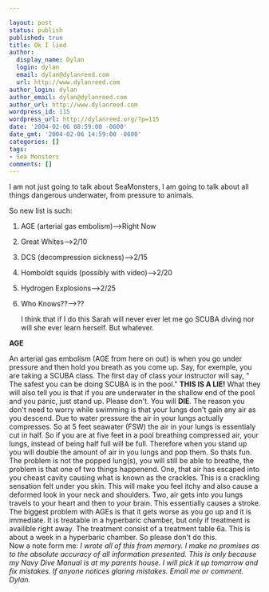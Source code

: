 ```yaml
---

layout: post
status: publish
published: true
title: Ok I lied
author:
  display_name: Dylan
  login: dylan
  email: dylan@dylanreed.com
  url: http://www.dylanreed.com
author_login: dylan
author_email: dylan@dylanreed.com
author_url: http://www.dylanreed.com
wordpress_id: 115
wordpress_url: http://dylanreed.org/?p=115
date: '2004-02-06 08:59:00 -0600'
date_gmt: '2004-02-06 14:59:00 -0600'
categories: []
tags:
- Sea Monsters
comments: []
---
```


   I am not just going to talk about SeaMonsters, I am going to talk about all things dangerous underwater, from pressure to animals.

So new list is such:  
1. AGE (arterial gas embolism)-->Right Now  
2. Great Whites-->2/10  
3. DCS (decompression sickness)-->2/15  
4. Homboldt squids (possibly with video)-->2/20  
5. Hydrogen Explosions-->2/25  
6. Who Knows??-->??

   I think that if I do this Sarah will never ever let me go SCUBA diving nor will she ever learn herself. But whatever.

**AGE**

  
   An arterial gas embolism (AGE from here on out) is when you go under pressure and then hold you breath as you come up. Say, for exemple, you are taking a SCUBA class. The first day of class your instructor will say, " The safest you can be doing SCUBA is in the pool." **THIS IS A LIE!** What they will also tell you is that if you are underwater in the shallow end of the pool and you panic, just stand up. Please don't. You will **DIE**. The reason you don't need to worry while swimming is that your lungs don't gain any air as you descend. Due to water pressure the air in your lungs actually compresses. So at 5 feet seawater (FSW) the air in your lungs is essentialy cut in half. So if you are at five feet in a pool breathing compressed air, your lungs, instead of being half full will be full. Therefore when you stand up you will double the amount of air in you lungs and pop them. So thats fun.  
   The problem is not the popped lung(s), you will still be able to breathe, the problem is that one of two things happenend. One, that air has escaped into you cheast cavity causing what is known as the crackles. This is a crackling sensation felt under you skin. This will make you feel itchy and also cause a deformed look in your neck and shoulders. Two, air gets into you lungs travels to your heart and then to your brain. This essentially causes a stroke.  
   The biggest problem with AGEs is that it gets worse as you go up and it is immediate. It is treatable in a hyperbaric chamber, but only if treatment is availible right away. The treatment consist of a treatment table 6a. This is about a week in a hyperbaric chamber. So please don't do this.  
   Now a note form me: _I wrote all of this from memory. I make no promises as to the absolute accuracy of all information presented. This is only because my Navy Dive Manual is at my parents house. I will pick it up tomarrow and fix mistakes. If anyone notices glaring mistakes. Email me or comment. Dylan._
